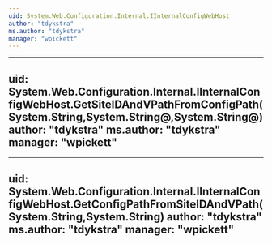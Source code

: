```yaml
---
uid: System.Web.Configuration.Internal.IInternalConfigWebHost
author: "tdykstra"
ms.author: "tdykstra"
manager: "wpickett"
---
```


---
uid: System.Web.Configuration.Internal.IInternalConfigWebHost.GetSiteIDAndVPathFromConfigPath(System.String,System.String@,System.String@)
author: "tdykstra"
ms.author: "tdykstra"
manager: "wpickett"
---

---
uid: System.Web.Configuration.Internal.IInternalConfigWebHost.GetConfigPathFromSiteIDAndVPath(System.String,System.String)
author: "tdykstra"
ms.author: "tdykstra"
manager: "wpickett"
---
